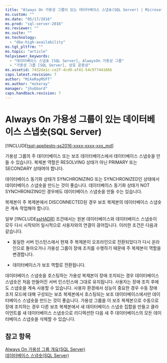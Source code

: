 ```yaml
---
title: "Always On 가용성 그룹이 있는 데이터베이스 스냅숏(SQL Server) | Microsoft Docs"
ms.custom: ""
ms.date: "05/17/2016"
ms.prod: "sql-server-2016"
ms.reviewer: ""
ms.suite: ""
ms.technology: 
  - "dbe-high-availability"
ms.tgt_pltfrm: ""
ms.topic: "article"
helpviewer_keywords: 
  - "데이터베이스 스냅숏 [SQL Server], AlwaysOn 가용성 그룹"
  - "가용성 그룹 [SQL Server], 상호 운용성"
ms.assetid: 7432da1c-ce2f-4cd9-af41-54c97744166b
caps.latest.revision: 7
author: "MikeRayMSFT"
ms.author: "mikeray"
manager: "jhubbard"
caps.handback.revision: 7
---
```

# Always On 가용성 그룹이 있는 데이터베이스 스냅숏(SQL Server)
[!INCLUDE[tsql-appliesto-ss2016-xxxx-xxxx-xxx_md](../../../includes/tsql-appliesto-ss2016-xxxx-xxxx-xxx-md.md)]

  가용성 그룹의 주 데이터베이스 또는 보조 데이터베이스에서 데이터베이스 스냅숏을 만들 수 있습니다. 복제본 역할은 RESOLVING 상태가 아닌 PRIMARY 또는 SECONDARY 상태여야 합니다.  
  
 데이터베이스 동기화 상태가 SYNCHRONIZING 또는 SYNCHRONIZED인 상태에서 데이터베이스 스냅숏을 만드는 것이 좋습니다. 데이터베이스 동기화 상태가 NOT SYNCHRONIZING인 경우에도 데이터베이스 스냅숏을 만들 수는 있습니다.  
  
 복제본이 주 복제본에서 DISCONNECTED된 경우 보조 복제본의 데이터베이스 스냅숏은 계속 작업해야 합니다.  
  
 일부 [!INCLUDE[ssHADR](../../../includes/sshadr-md.md)] 조건에서는 원본 데이터베이스와 데이터베이스 스냅숏이 모두 다시 시작되어 일시적으로 사용자와의 연결이 끊어집니다. 이러한 조건은 다음과 같습니다.  
  
-   동일한 서버 인스턴스에서 현재 주 복제본이 오프라인으로 전환되었다가 다시 온라인으로 돌아오거나 가용성 그룹이 장애 조치를 수행하기 때문에 주 복제본이 역할을 변경합니다.  
  
-   데이터베이스가 보조 역할로 전환됩니다.  
  
 데이터베이스 스냅숏을 호스팅하는 가용성 복제본이 장애 조치되는 경우 데이터베이스 스냅숏은 처음 만들어진 서버 인스턴스에 그대로 유지됩니다. 사용자는 장애 조치 후에도 스냅숏을 계속 사용할 수 있습니다. 사용자 환경에서 성능이 중요한 경우 수동 장애 조치 모드에 대해 구성되는 보조 복제본에서 호스팅되는 보조 데이터베이스에서만 데이터베이스 스냅숏을 만드는 것이 좋습니다.  가용성 그룹을 이 보조 복제본으로 수동으로 장애 조치하는 경우 다른 보조 복제본에서 새 데이터베이스 스냅숏 집합을 만들고 클라이언트를 새 데이터베이스 스냅숏으로 리디렉션한 다음 새 주 데이터베이스의 모든 데이터베이스 스냅숏을 삭제할 수 있습니다.  
  
## 참고 항목  
 [Always On 가용성 그룹 개요&#40;SQL Server&#41;](../../../database-engine/availability-groups/windows/overview-of-always-on-availability-groups-sql-server.md)   
 [데이터베이스 스냅숏&#40;SQL Server&#41;](../../../relational-databases/databases/database-snapshots-sql-server.md)  
  
  